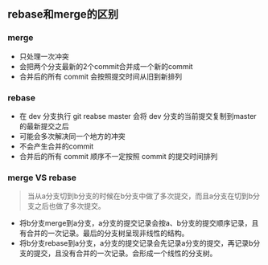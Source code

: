 ## rebase和merge的区别
### merge
- 只处理一次冲突
- 会把两个分支最新的2个commit合并成一个新的commit
- 合并后的所有 commit 会按照提交时间从旧到新排列
### rebase
- 在 dev 分支执行 git reabse master 会将 dev 分支的当前提交复制到master的最新提交之后
- 可能会多次解决同一个地方的冲突
- 不会产生合并的commit
- 合并后的所有 commit 顺序不一定按照 commit 的提交时间排列
### merge VS rebase
> 当从a分支切到b分支的时候在b分支中做了多次提交，而且a分支在切到b分支之后也做了多次提交。

- 将b分支merge到a分支，a分支的提交记录会按a、b分支的提交顺序记录，且有合并的一次记录。最后的分支树呈现非线性的结构。
- 将b分支rebase到a分支，a分支的提交记录会先记录a分支的提交，再记录b分支的提交，且没有合并的一次记录。会形成一个线性的分支树。